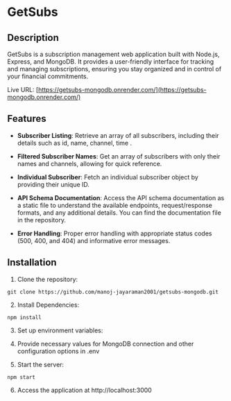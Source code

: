 # GetSubs

## Description

GetSubs is a subscription management web application built with Node.js, Express, and MongoDB. It provides a user-friendly interface for tracking and managing subscriptions, ensuring you stay organized and in control of your financial commitments.

Live URL: [https://getsubs-mongodb.onrender.com/](https://getsubs-mongodb.onrender.com/)

## Features

- **Subscriber Listing**: Retrieve an array of all subscribers, including their details such as id, name, channel, time .

- **Filtered Subscriber Names**: Get an array of subscribers with only their names and channels, allowing for quick reference.

- **Individual Subscriber**: Fetch an individual subscriber object by providing their unique ID.
- **API Schema Documentation**: Access the API schema documentation as a static file to understand the available endpoints, request/response formats, and any 
  additional details. You can find the documentation file in the repository.

- **Error Handling**: Proper error handling with appropriate status codes (500, 400, and 404) and informative error messages.

## Installation

1. Clone the repository:

```shell
git clone https://github.com/manoj-jayaraman2001/getsubs-mongodb.git
```

2. Install Dependencies:
   
```shell
npm install
```
3. Set up environment variables:

4. Provide necessary values for MongoDB connection and other configuration options in .env
   
5. Start the server:

```shell
npm start
```

6. Access the application at http://localhost:3000

